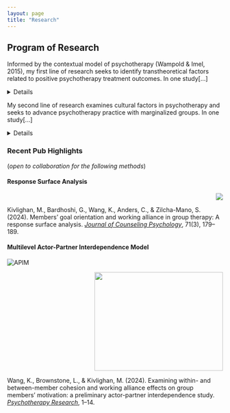 ```yaml
---
layout: page
title: "Research"
---
```

## Program of Research

Informed by the contextual model of psychotherapy (Wampold & Imel, 2015), my first line of research seeks to identify transtheoretical factors related to positive psychotherapy treatment outcomes. In one study[...]<details> we examined two aspects of clients’ motivation in group psychotherapy, 1) alliance to the group and 2) achievement goal orientation, in relation to their perceived improvement in group psychotherapy ([Kivlighan, Bardhoshi, Wang, et al., 2024](https://doi.org/10.1037/cou0000722)). Results indicated that clients’ perceived improvement was highest when they rated mastery goal orientation and group alliance congruent and high (i.e., congruent high-high effect). In another study, we applied an outcome expectation framework (Constantino et al., 2018) to examine clients’ role expectations of therapist support and challenge in relation to their treatment outcomes (Wang et al., in press). Results indicated that clients who expected both high challenge and high support from their therapist, prior to the start of counseling, reported the greatest improvement in counseling. I hope to continue to study common factors across diverse therapeutic approaches to advance research on evidence-based mechanisms of change in psychotherapy.</details>

My second line of research examines cultural factors in psychotherapy and seeks to advance psychotherapy practice with marginalized groups. In one study[...]<details> a qualitative methodology was used to examine licensed Asian international therapists’ experiences of racial microaggression within the therapeutic relationship ([Wang et al., 2023](https://dx.doi.org/10.1037/pst0000502)). Preliminary results suggest that Asian international therapists commonly experience microaggressions and xenophobia within the therapeutic relationship and that these experiences have significant impacts on their training, the therapeutic relationship, and their personal wellness. Participants also identified strategies for navigating these cultural ruptures within the therapeutic relationship.  In another study, we are examining the effectiveness of group therapy for reducing depression and suicidality for transgender and non-binary individuals (Solness, Wang, Mitchell, & Kivlighan, in preparation). I am passionate about research examining therapeutic processes and experiences of marginalized populations in hopes of advancing equity and access within mental health care, and I am excited to continue to test understudied cultural and psychosocial processes of interventions for historically invisible individuals.</details>

### Recent Pub Highlights 
(*open to collaboration for the following methods*)
#### Response Surface Analysis 

<p align="right",width=100%>
 <img src="https://github.com/anglerkw/anglerkw.github.io/assets/168578386/35de488b-3b0e-4bf1-902b-9d28438a28fb">
</p>

Kivlighan, M., Bardhoshi, G., Wang, K., Anders, C., & Zilcha-Mano, S. (2024). Members’ goal orientation and working alliance in group therapy: A response surface analysis. *[Journal of Counseling Psychology](https://doi.org/10.1037/cou0000722)*, 71(3), 179–189. 

#### Multilevel Actor-Partner Interdependence Model

![APIM](https://github.com/user-attachments/assets/b2eaeaab-798a-4a49-972e-2da9baf1c221)

<p align="right",width=100%>
 <img src="https://github.com/user-attachments/assets/60ba95f1-0996-42cb-939b-3393f3c7f5bc" width="300" height="230" />
</p>

Wang, K., Brownstone, L., & Kivlighan, M. (2024). Examining within- and between-member cohesion and working alliance effects on group members’ motivation: a preliminary actor-partner interdependence study. *[Psychotherapy Research](https://doi.org/10.1080/10503307.2024.2385399)*, 1–14.

